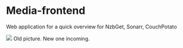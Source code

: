 Media-frontend
==============

Web application for a quick overview for NzbGet, Sonarr, CouchPotato

![](http://i.imgur.com/P3sbRFu.png)
Old picture. New one incoming.
